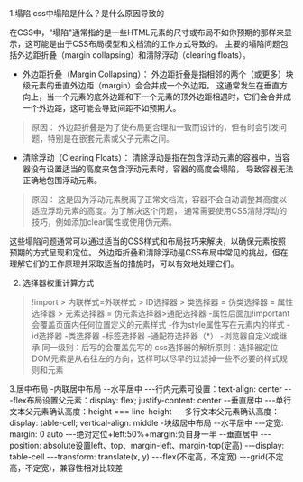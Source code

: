 1.塌陷
css中塌陷是什么？是什么原因导致的

在CSS中，"塌陷"通常指的是一些HTML元素的尺寸或布局不如你预期的那样来显示，这可能是由于CSS布局模型和文档流的工作方式导致的。
主要的塌陷问题包括外边距折叠（margin collapsing）和清除浮动（clearing floats）。

- 外边距折叠（Margin Collapsing）： 外边距折叠是指相邻的两个（或更多）块级元素的垂直外边距（margin）会合并成一个外边距。
这通常发生在垂直方向上，当一个元素的底外边距和下一个元素的顶外边距相遇时，它们会合并成一个外边距，这可能会导致间距不如预期大。

>原因： 外边距折叠是为了使布局更合理和一致而设计的，但有时会引发问题，特别是在嵌套元素或父子元素之间。

- 清除浮动（Clearing Floats）： 清除浮动是指在包含浮动元素的容器中，当容器没有设置适当的高度来包含浮动元素时，容器的高度会塌陷，
导致容器无法正确地包围浮动元素。

>原因： 这是因为浮动元素脱离了正常文档流，容器不会自动调整其高度以适应浮动元素的高度。为了解决这个问题，
通常需要使用CSS清除浮动的技巧，例如添加clear属性或使用伪元素。

这些塌陷问题通常可以通过适当的CSS样式和布局技巧来解决，以确保元素按照预期的方式呈现和定位。
外边距折叠和清除浮动是CSS布局中常见的挑战，但在理解它们的工作原理并采取适当的措施时，可以有效地处理它们。


2. 选择器权重计算方式
>!import > 内联样式=外联样式 > ID选择器 > 类选择器 = 伪类选择器 = 属性选择器 > 元素选择器 = 伪元素选择器>通配选择器
-属性后面加!important会覆盖页面内任何位置定义的元素样式
-作为style属性写在元素内的样式
-id选择器
-类选择器
-标签选择器
-通配符选择器（*）
-浏览器自定义或继承
> 同一级别：后写的会覆盖先写的
> css选择器的解析原则：选择器定位DOM元素是从右往左的方向，这样可以尽早的过滤掉一些不必要的样式规则和元素


3.居中布局
-内联居中布局
--水平居中
---行内元素可设置：text-align: center
---flex布局设置父元素：display: flex; justify-content: center
--垂直居中
---单行文本父元素确认高度：height === line-height
---多行文本父元素确认高度：display: table-cell; vertical-align: middle
-块级居中布局
--水平居中
---定宽: margin: 0 auto
---绝对定位+left:50%+margin:负自身一半
--垂直居中
---position: absolute设置left、top、margin-left、margin-top(定高)
---display: table-cell
---transform: translate(x, y)
---flex(不定高，不定宽)
---grid(不定高，不定宽)，兼容性相对比较差